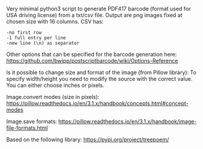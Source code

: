 Very minimal python3 script to generate PDF417 barcode (format used for USA driving license) from a txt/csv file.
Output are png images fixed at chosen size with 16 columns. 
CSV has:

    -no first row
    -1 full entry per line
    -new line (\n) as separator
    
Other options that can be specified for the barcode generation here: https://github.com/bwipp/postscriptbarcode/wiki/Options-Reference    

Is it possible to change size and format of the image (from Pillow library):
To specify width/height you need to modify the source with the correct value. You can either choose inches or pixels.

Image.convert modes (size in pixels):
https://pillow.readthedocs.io/en/3.1.x/handbook/concepts.html#concept-modes

Image.save formats:
https://pillow.readthedocs.io/en/3.1.x/handbook/image-file-formats.html

Based on the following library: https://pypi.org/project/treepoem/